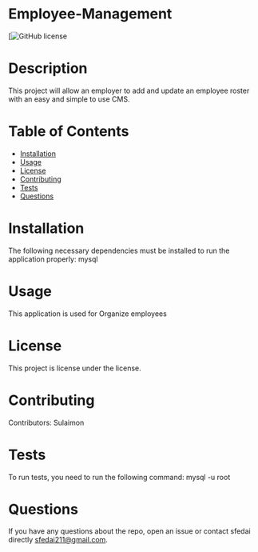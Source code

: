 
  # Employee-Management
  [![GitHub license](https://github.com/sfedai/Employee-Management)
  # Description
  This project will allow an employer to add and update an employee roster with an easy and simple to use CMS.
  # Table of Contents 
  * [Installation](#installation)
  * [Usage](#usage)
  * [License](#license)
  * [Contributing](#contributing)
  * [Tests](#tests)
  * [Questions](#questions)
  # Installation
  The following necessary dependencies must be installed to run the application properly: mysql
  # Usage
  ​This application is used for Organize employees
  # License
  This project is license under the  license.
  # Contributing
  ​Contributors: Sulaimon
  # Tests
  To run tests, you need to run the following command: mysql -u root
  # Questions
  If you have any questions about the repo, open an issue or contact sfedai directly sfedai211@gmail.com.
  